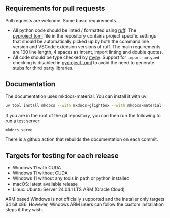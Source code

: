 ## Requirements for pull requests

Pull requests are welcome. Some basic requirements.

- All python code should be linted / formatted using [ruff](https://docs.astral.sh/ruff/). The [pyproject.toml](https://github.com/jonathanfox5/gogadget/blob/main/pyproject.toml) file in the repository contains project specific settings that should be automatically picked up by both the command line version and VSCode extension versions of ruff. The main requirements are 100 line length, 4 spaces as intent, import linting and double quotes.
- All code should be type checked by [mypy](https://www.mypy-lang.org). Support for `import-untyped` checking is disabled in [pyproject.toml](https://github.com/jonathanfox5/gogadget/blob/main/pyproject.toml) to avoid the need to generate stubs for third party libraries.

## Documentation

The documentation uses mkdocs-material. You can install it with uv:

```sh
uv tool install mkdocs --with mkdocs-glightbox --with mkdocs-material --with mdx-truly-sane-lists --with mkdocs-minify-plugin
```

If you are in the root of the git repository, you can then run the following to run a test server:

```sh
mkdocs serve
```

There is a github action that rebuilds the documentation on each commit.

## Targets for testing for each release

- Windows 11 with CUDA
- Windows 11 without CUDA
- Windows 11 without any tools in path or python installed
- macOS: latest available release
- Linux: Ubuntu Server 24.04.1 LTS ARM (Oracle Cloud)

ARM based Windows is not officially supported and the installer only targets 64 bit x86. However, Windows ARM users can follow the custom installation steps if they wish.
